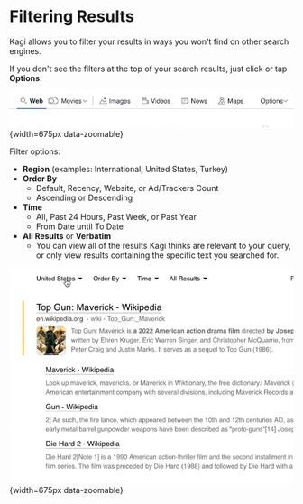 # Filtering Results

Kagi allows you to filter your results in ways you won't find on other search engines.

If you don't see the filters at the top of your search results, just click or tap **Options**.

![Filter Options Button](./media/options.gif){width=675px data-zoomable}

Filter options:

- **Region** (examples: International, United States, Turkey)
- **Order By**
  - Default, Recency, Website, or Ad/Trackers Count
  - Ascending or Descending
- **Time**
  - All, Past 24 Hours, Past Week, or Past Year
  - From Date until To Date
- **All Results** or **Verbatim**
  - You can view all of the results Kagi thinks are relevant to your query, or only view results containing the specific text you searched for.

![Filtering Results](./media/filters.gif){width=675px data-zoomable}
